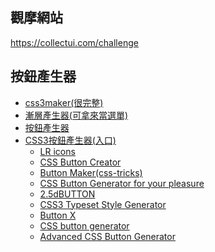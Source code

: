 ## 觀摩網站
https://collectui.com/challenge


## 按鈕產生器
- [css3maker(很完整)][css3maker]
- [漸層產生器(可拿來當選單)][colorzilla]
- [按鈕產生器][layerstyles]
- [CSS3按鈕產生器(入口)][css3button]
  - [LR icons][lricons]
  - [CSS Button Creator][cssbuttoncreator]
  - [Button Maker(css-tricks)][css-tricks]
  - [CSS Button Generator for your pleasure][dextronet]
  - [2.5dBUTTON][2.5dBUTTON]
  - [CSS3 Typeset Style Generator][sciweavers]
  - [Button X][ButtonX]
  - [CSS button generator][webdesign]
  - [Advanced CSS Button Generator][cssbuttongen]


[css3maker]: https://www.toptal.com/developers/css3maker "css3maker"
[colorzilla]: https://www.colorzilla.com/gradient-editor/ "漸層產生器"
[layerstyles]: https://www.layerstyles.org/builder.html "按鈕產生器"
[css3button]: https://css3button.net/ "入口整理"
[lricons]: https://en.lricons.com/ "LR icons"
[cssbuttoncreator]: https://cssbuttoncreator.com/ "CSS Button Creator"
[css-tricks]: https://css-tricks.com/examples/ButtonMaker/ "Button Maker"
[dextronet]: http://www.dextronet.com/css-buttons-generator/ "CSS Button Generator for your pleasure"
[2.5dBUTTON]: http://noht.co.jp/2_5dbutton "2.5dBUTTON"
[sciweavers]: http://www.sciweavers.org/i2style "CSS3 Typeset Style Generator"
[ButtonX]: https://www.bestcssbuttongenerator.com/ "Button X"
[webdesign]: https://webdesign-assistant.com/button-editor/css-button-generator.php "CSS button generator"
[cssbuttongen]: http://cssbuttongen.com/ "Advanced CSS Button Generator"
